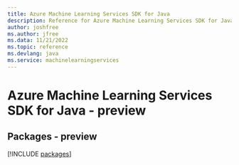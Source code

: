 ```yaml
---
title: Azure Machine Learning Services SDK for Java
description: Reference for Azure Machine Learning Services SDK for Java
author: joshfree
ms.author: jfree
ms.data: 11/21/2022
ms.topic: reference
ms.devlang: java
ms.service: machinelearningservices
---
```

# Azure Machine Learning Services SDK for Java - preview
## Packages - preview
[!INCLUDE [packages](machine-learning-services-index.md)]